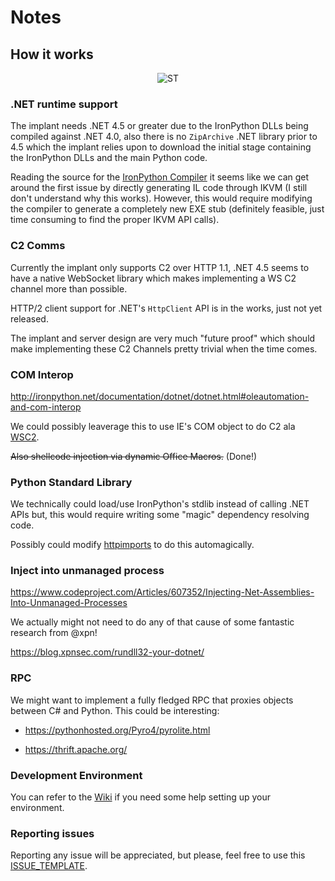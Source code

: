 # Notes

## How it works
<p align="center">
  <img src="https://user-images.githubusercontent.com/5151193/46646842-cd2b0580-cb49-11e8-9218-73226e977d58.png" alt="ST"/>
</p>

### .NET runtime support

The implant needs .NET 4.5 or greater due to the IronPython DLLs being compiled against .NET 4.0, also there is no `ZipArchive` .NET library prior to 4.5 which the implant relies upon to download the initial stage containing the IronPython DLLs and the main Python code.

Reading the source for the [IronPython Compiler](https://github.com/IronLanguages/ironpython2/tree/master/Src/IronPythonCompiler) it seems like we can get around the first issue by directly generating IL code through IKVM (I still don't understand why this works). However, this would require modifying the compiler to generate a completely new EXE stub (definitely feasible, just time consuming to find the proper IKVM API calls).

### C2 Comms

Currently the implant only supports C2 over HTTP 1.1, .NET 4.5 seems to have a native WebSocket library which makes implementing a WS C2 channel more than possible.

HTTP/2 client support for .NET's `HttpClient` API is in the works, just not yet released.

The implant and server design are very much "future proof" which should make implementing these C2 Channels pretty trivial when the time comes.

### COM Interop

http://ironpython.net/documentation/dotnet/dotnet.html#oleautomation-and-com-interop

We could possibly leaverage this to use IE's COM object to do C2 ala [WSC2](https://github.com/Arno0x/WSC2).

~~Also shellcode injection via dynamic Office Macros.~~ (Done!)

### Python Standard Library

We technically could load/use IronPython's stdlib instead of calling .NET APIs but, this would require writing some "magic" dependency resolving code. 

Possibly could modify [httpimports](https://github.com/operatorequals/httpimport) to do this automagically.

### Inject into unmanaged process

https://www.codeproject.com/Articles/607352/Injecting-Net-Assemblies-Into-Unmanaged-Processes

We actually might not need to do any of that cause of some fantastic research from @xpn!

https://blog.xpnsec.com/rundll32-your-dotnet/

### RPC

We might want to implement a fully fledged RPC that proxies objects between C# and Python. This could be interesting:

- https://pythonhosted.org/Pyro4/pyrolite.html

- https://thrift.apache.org/

### Development Environment

You can refer to the [Wiki](https://github.com/byt3bl33d3r/URZA/wiki/Setting-up-your-development-environment) if you need some help setting up your environment.

### Reporting issues

Reporting any issue will be appreciated, but please, feel free to use this [ISSUE_TEMPLATE](https://github.com/byt3bl33d3r/URZA/blob/master/.github/ISSUE_TEMPLATE.md).
